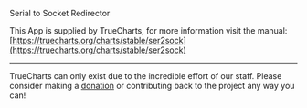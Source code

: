 Serial to Socket Redirector

This App is supplied by TrueCharts, for more information visit the manual: [https://truecharts.org/charts/stable/ser2sock](https://truecharts.org/charts/stable/ser2sock)

---

TrueCharts can only exist due to the incredible effort of our staff.
Please consider making a [donation](https://truecharts.org/about/sponsor) or contributing back to the project any way you can!
